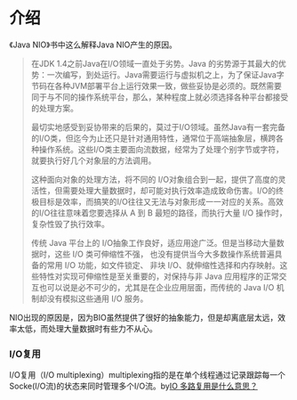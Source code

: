 # 介绍

《Java NIO》书中这么解释Java NIO产生的原因。

> 在JDK 1.4之前Java在I/O领域一直处于劣势。Java 的劣势源于其最大的优势：一次编写，到处运行。Java需要运行与虚拟机之上，为了保证Java字节码在各种JVM部署平台上运行效果一致，做些妥协是必须的。既然需要同于与不同的操作系统平台，那么，某种程度上就必须选择各种平台都接受的处理方案。
>
> 最切实地感受到妥协带来的后果的，莫过于I/O领域。虽然Java有一套完备的I/O类，但迄今为止还只是针对通用特性，通常位于高端抽象层，横跨各种操作系统。这些I/O类主要面向流数据，经常为了处理个别字节或字符，就要执行好几个对象层的方法调用。
>
> 这种面向对象的处理方法，将不同的 I/O对象组合到一起，提供了高度的灵活性，但需要处理大量数据时，却可能对执行效率造成致命伤害。I/O的终极目标是效率，而搞笑的I/O往往又无法与对象形成一一对应的关系。高效的I/O往往意味着您要选择从 A 到 B 最短的路径，而执行大量 I/O 操作时， 复杂性毁了执行效率。
>
> 传统 Java 平台上的 I/O抽象工作良好，适应用途广泛。但是当移动大量数据时，这些 I/O 类可伸缩性不强， 也没有提供当今大多数操作系统普遍具备的常用 I/O 功能，如文件锁定、 非块 I/O、就伸缩性选择和内存映射。这些特性对实现可伸缩性是至关重要的，对保持与非 Java 应用程序的正常交互也可以说是必不可少的，尤其是在企业应用层面，而传统的 Java I/O 机制却没有模拟这些通用 I/O 服务。

NIO出现的原因是，因为BIO虽然提供了很好的抽象能力，但是却离底层太远，效率太低，而处理大量数据时有些力不从心。







### I/O复用

I/O复用（I/O multiplexing）multiplexing指的是在单个线程通过记录跟踪每一个Socke(I/O流)的状态来同时管理多个I/O流。by[IO 多路复用是什么意思？](https://www.zhihu.com/question/32163005)

































































































